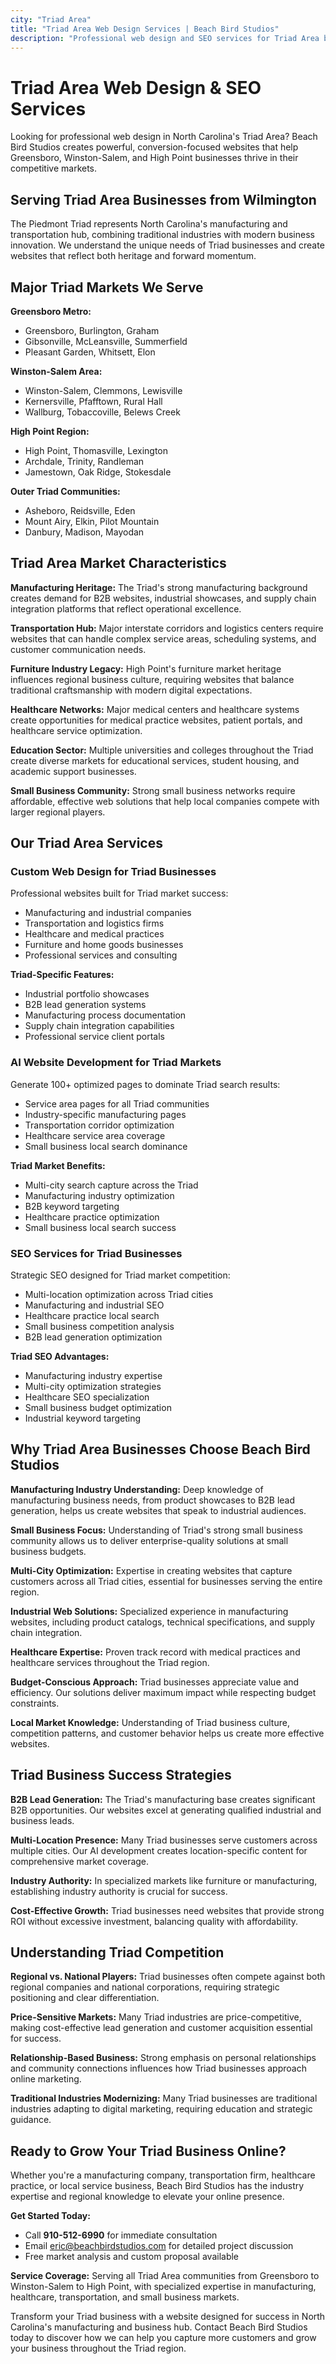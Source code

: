 ```yaml
---
city: "Triad Area"
title: "Triad Area Web Design Services | Beach Bird Studios"
description: "Professional web design and SEO services for Triad Area businesses. Serving Greensboro, Winston-Salem, High Point with modern websites and proven results."
---
```


# Triad Area Web Design & SEO Services

Looking for professional web design in North Carolina's Triad Area? Beach Bird Studios creates powerful, conversion-focused websites that help Greensboro, Winston-Salem, and High Point businesses thrive in their competitive markets.

## Serving Triad Area Businesses from Wilmington

The Piedmont Triad represents North Carolina's manufacturing and transportation hub, combining traditional industries with modern business innovation. We understand the unique needs of Triad businesses and create websites that reflect both heritage and forward momentum.

## Major Triad Markets We Serve

**Greensboro Metro:**
- Greensboro, Burlington, Graham
- Gibsonville, McLeansville, Summerfield
- Pleasant Garden, Whitsett, Elon

**Winston-Salem Area:**
- Winston-Salem, Clemmons, Lewisville
- Kernersville, Pfafftown, Rural Hall
- Wallburg, Tobaccoville, Belews Creek

**High Point Region:**
- High Point, Thomasville, Lexington
- Archdale, Trinity, Randleman
- Jamestown, Oak Ridge, Stokesdale

**Outer Triad Communities:**
- Asheboro, Reidsville, Eden
- Mount Airy, Elkin, Pilot Mountain
- Danbury, Madison, Mayodan

## Triad Area Market Characteristics

**Manufacturing Heritage:** The Triad's strong manufacturing background creates demand for B2B websites, industrial showcases, and supply chain integration platforms that reflect operational excellence.

**Transportation Hub:** Major interstate corridors and logistics centers require websites that can handle complex service areas, scheduling systems, and customer communication needs.

**Furniture Industry Legacy:** High Point's furniture market heritage influences regional business culture, requiring websites that balance traditional craftsmanship with modern digital expectations.

**Healthcare Networks:** Major medical centers and healthcare systems create opportunities for medical practice websites, patient portals, and healthcare service optimization.

**Education Sector:** Multiple universities and colleges throughout the Triad create diverse markets for educational services, student housing, and academic support businesses.

**Small Business Community:** Strong small business networks require affordable, effective web solutions that help local companies compete with larger regional players.

## Our Triad Area Services

### Custom Web Design for Triad Businesses
Professional websites built for Triad market success:
- Manufacturing and industrial companies
- Transportation and logistics firms
- Healthcare and medical practices
- Furniture and home goods businesses
- Professional services and consulting

**Triad-Specific Features:**
- Industrial portfolio showcases
- B2B lead generation systems
- Manufacturing process documentation
- Supply chain integration capabilities
- Professional service client portals

### AI Website Development for Triad Markets
Generate 100+ optimized pages to dominate Triad search results:
- Service area pages for all Triad communities
- Industry-specific manufacturing pages
- Transportation corridor optimization
- Healthcare service area coverage
- Small business local search dominance

**Triad Market Benefits:**
- Multi-city search capture across the Triad
- Manufacturing industry optimization
- B2B keyword targeting
- Healthcare practice optimization
- Small business local search success

### SEO Services for Triad Businesses
Strategic SEO designed for Triad market competition:
- Multi-location optimization across Triad cities
- Manufacturing and industrial SEO
- Healthcare practice local search
- Small business competition analysis
- B2B lead generation optimization

**Triad SEO Advantages:**
- Manufacturing industry expertise
- Multi-city optimization strategies
- Healthcare SEO specialization
- Small business budget optimization
- Industrial keyword targeting

## Why Triad Area Businesses Choose Beach Bird Studios

**Manufacturing Industry Understanding:** Deep knowledge of manufacturing business needs, from product showcases to B2B lead generation, helps us create websites that speak to industrial audiences.

**Small Business Focus:** Understanding of Triad's strong small business community allows us to deliver enterprise-quality solutions at small business budgets.

**Multi-City Optimization:** Expertise in creating websites that capture customers across all Triad cities, essential for businesses serving the entire region.

**Industrial Web Solutions:** Specialized experience in manufacturing websites, including product catalogs, technical specifications, and supply chain integration.

**Healthcare Expertise:** Proven track record with medical practices and healthcare services throughout the Triad region.

**Budget-Conscious Approach:** Triad businesses appreciate value and efficiency. Our solutions deliver maximum impact while respecting budget constraints.

**Local Market Knowledge:** Understanding of Triad business culture, competition patterns, and customer behavior helps us create more effective websites.

## Triad Business Success Strategies

**B2B Lead Generation:** The Triad's manufacturing base creates significant B2B opportunities. Our websites excel at generating qualified industrial and business leads.

**Multi-Location Presence:** Many Triad businesses serve customers across multiple cities. Our AI development creates location-specific content for comprehensive market coverage.

**Industry Authority:** In specialized markets like furniture or manufacturing, establishing industry authority is crucial for success.

**Cost-Effective Growth:** Triad businesses need websites that provide strong ROI without excessive investment, balancing quality with affordability.

## Understanding Triad Competition

**Regional vs. National Players:** Triad businesses often compete against both regional companies and national corporations, requiring strategic positioning and clear differentiation.

**Price-Sensitive Markets:** Many Triad industries are price-competitive, making cost-effective lead generation and customer acquisition essential for success.

**Relationship-Based Business:** Strong emphasis on personal relationships and community connections influences how Triad businesses approach online marketing.

**Traditional Industries Modernizing:** Many Triad businesses are traditional industries adapting to digital marketing, requiring education and strategic guidance.

## Ready to Grow Your Triad Business Online?

Whether you're a manufacturing company, transportation firm, healthcare practice, or local service business, Beach Bird Studios has the industry expertise and regional knowledge to elevate your online presence.

**Get Started Today:**
- Call **910-512-6990** for immediate consultation
- Email eric@beachbirdstudios.com for detailed project discussion
- Free market analysis and custom proposal available

**Service Coverage:** Serving all Triad Area communities from Greensboro to Winston-Salem to High Point, with specialized expertise in manufacturing, healthcare, transportation, and small business markets.

Transform your Triad business with a website designed for success in North Carolina's manufacturing and business hub. Contact Beach Bird Studios today to discover how we can help you capture more customers and grow your business throughout the Triad region.